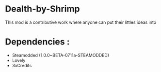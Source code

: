 # Dealth-by-Shrimp
This mod is a contributive work where anyone can put their littles ideas into
# Dependencies :
-  Steamodded (1.0.0~BETA-0711a-STEAMODDED)
-  Lovely
-  3xCredits